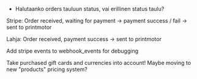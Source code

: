 * Halutaanko orders tauluun status, vai erillinen status taulu?

Stripe:
Order received, waiting for payment -> payment success / fail -> sent to printmotor

Lahja:
Order received, payment success -> sent to printmotor

Add stripe events to webhook_events for debugging


Take purchased gift cards and currencies into account! Maybe moving to new "products" pricing system?
